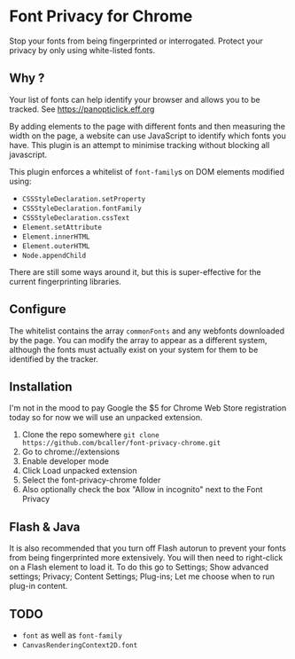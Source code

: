 # Font Privacy for Chrome
Stop your fonts from being fingerprinted or interrogated. Protect your privacy by only using white-listed fonts.

## Why ?
Your list of fonts can help identify your browser and allows you to be tracked. See https://panopticlick.eff.org

By adding elements to the page with different fonts and then measuring the width on the page, a website can use JavaScript to identify which fonts you have. This plugin is an attempt to minimise tracking without blocking all javascript.

This plugin enforces a whitelist of `font-family`s on DOM elements modified using:

- `CSSStyleDeclaration.setProperty`
- `CSSStyleDeclaration.fontFamily`
- `CSSStyleDeclaration.cssText`
- `Element.setAttribute`
- `Element.innerHTML`
- `Element.outerHTML`
- `Node.appendChild`

There are still some ways around it, but this is super-effective for the current fingerprinting libraries.

## Configure
The whitelist contains the array `commonFonts` and any webfonts downloaded by the page. You can modify the array to appear as a different system, although the fonts must actually exist on your system for them to be identified by the tracker.

## Installation
I'm not in the mood to pay Google the $5 for Chrome Web Store registration today so for now we will use an unpacked extension.

1. Clone the repo somewhere ```git clone https://github.com/bcaller/font-privacy-chrome.git```
2. Go to chrome://extensions
3. Enable developer mode
4. Click Load unpacked extension
5. Select the font-privacy-chrome folder
6. Also optionally check the box "Allow in incognito" next to the Font Privacy

## Flash & Java
It is also recommended that you turn off Flash autorun to prevent your fonts from being fingerprinted more extensively. You will then need to right-click on a Flash element to load it. To do this go to Settings; Show advanced settings; Privacy; Content Settings; Plug-ins; Let me choose when to run plug-in content.

## TODO
- `font` as well as `font-family`
- `CanvasRenderingContext2D.font`
